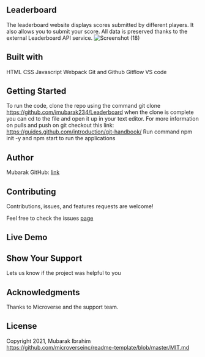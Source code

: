 ## Leaderboard
The leaderboard website displays scores submitted by different players. It also allows you to submit your score. All data is preserved thanks to the external Leaderboard API service.
![Screenshot (18)](https://user-images.githubusercontent.com/71400898/146347182-1d0406af-3f44-4f3d-956e-286f7ece8342.png)
## Built with

HTML
CSS
Javascript
Webpack
Git and Github
Gitflow
VS code

## Getting Started
To run the code, clone the repo using the command git clone https://github.com/imubarak234/Leaderboard when the clone is complete you can cd to the file and open it up in your text editor. For more information on pulls and push on git checkout this link: https://guides.github.com/introduction/git-handbook/
Run command npm init -y and npm start to run the applications 

## Author 

Mubarak GitHub: [link](https://github.com/imubarak234)

## Contributing

Contributions, issues, and features requests are welcome!

Feel free to check the issues [page](https://github.com/imubarak234/Leaderboard/issues)

## Live Demo


## Show Your Support 

Lets us know if the project was helpful to you

## Acknowledgments 

Thanks to Microverse and the support team.

## License

Copyright 2021, Mubarak Ibrahim https://github.com/microverseinc/readme-template/blob/master/MIT.md
